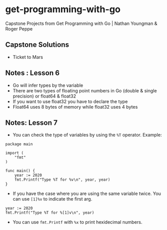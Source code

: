 # get-programming-with-go 
Capstone Projects from Get Programming with Go | Nathan Youngman &amp; Roger Peppe

## Capstone Solutions
* Ticket to Mars

## Notes : Lesson 6
* Go will infer types by the variable
* There are two types of floating point numbers in Go (double & single precision) or float64 & float32
* If you want to use float32 you have to declare the type
* Float64 uses 8 bytes of memory while float32 uses 4 bytes

## Notes: Lesson 7
* You can check the type of variables by using the `%T` operator.
Example:
```
package main

import (
	"fmt"
)

func main() {
	year := 2020
	fmt.Printf("Type %T for %v\n", year, year)
}
```
* If you have the case where you are using the same variable twice. You can use `[1]%v` to indicate the first arg.
```
year := 2020
fmt.Printf("Type %T for %[1]v\n", year)
```
* You can use `fmt.Printf` with `%x` to print hexidecimal numbers.